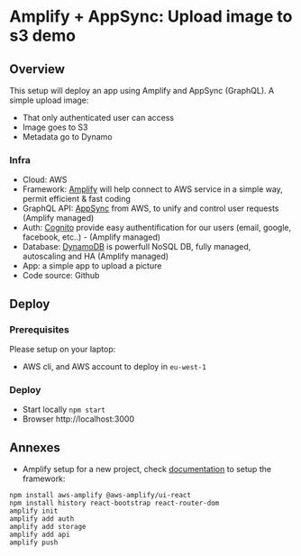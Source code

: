 # Amplify + AppSync: Upload image to s3 demo

## Overview
This setup will deploy an app using Amplify and AppSync (GraphQL).
A simple upload image:
- That only authenticated user can access
- Image goes to S3
- Metadata go to Dynamo 

### Infra

- Cloud: AWS
- Framework: [Amplify](https://aws.amazon.com/amplify) will help connect to AWS service in a simple way, permit efficient & fast coding
- GraphQL API: [AppSync](https://aws.amazon.com/appsync) from AWS, to unify and control user requests (Amplify managed) 
- Auth: [Cognito](https://aws.amazon.com/cognito) provide easy authentification for our users (email, google, facebook, etc..) - (Amplify managed) 
- Database: [DynamoDB](https://aws.amazon.com/dynamodb) is powerfull NoSQL DB, fully managed, autoscaling and HA (Amplify managed) 
- App: a simple app to upload a picture
- Code source: Github

## Deploy

### Prerequisites
Please setup on your laptop:
- AWS cli, and AWS account to deploy in `eu-west-1`

### Deploy
- Start locally `npm start`
- Browser http://localhost:3000

## Annexes

- Amplify setup for a new project, check [documentation](https://docs.amplify.aws/start/getting-started/installation/q/integration/react) to setup the framework:
```
npm install aws-amplify @aws-amplify/ui-react
npm install history react-bootstrap react-router-dom
amplify init
amplify add auth
amplify add storage
amplify add api
amplify push
```